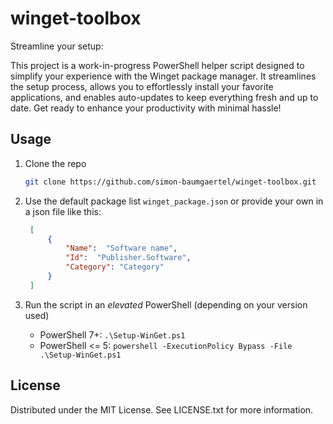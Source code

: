 # winget-toolbox

Streamline your setup:

This project is a work-in-progress PowerShell helper script designed to simplify your experience with the Winget package manager. It streamlines the setup process, allows you to effortlessly install your favorite applications, and enables auto-updates to keep everything fresh and up to date. Get ready to enhance your productivity with minimal hassle!

## Usage

1. Clone the repo
   ```sh
   git clone https://github.com/simon-baumgaertel/winget-toolbox.git
   ```

2. Use the default package list `winget_package.json` or provide your own in a json file like this:
   ```json
    [
        {
            "Name":  "Software name",
            "Id":  "Publisher.Software",
            "Category": "Category"
        }
    ]
   ```

3. Run the script in an *elevated* PowerShell (depending on your version used)
    * PowerShell 7+: `.\Setup-WinGet.ps1`
    * PowerShell <= 5: `powershell -ExecutionPolicy Bypass -File .\Setup-WinGet.ps1` 



## License 

Distributed under the MIT License. See LICENSE.txt for more information.
